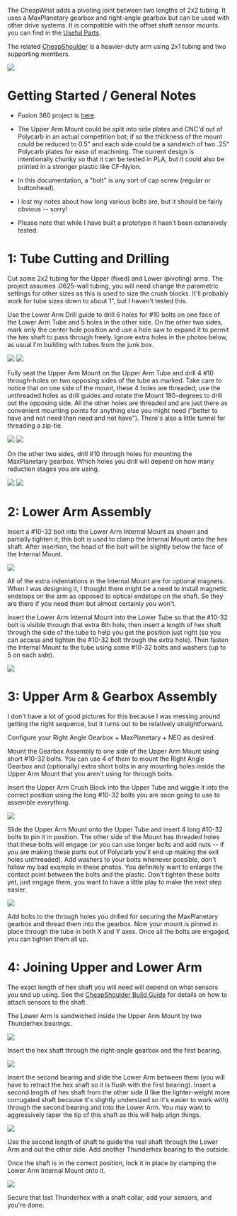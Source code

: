 The CheapWrist adds a pivoting joint between two lengths of 2x2 tubing. It uses a MaxPlanetary gearbox and right-angle gearbox but can be used with other drive systems. It is compatible with the offset shaft sensor mounts you can find in the [Useful Parts](/Useful/Useful.md).

The related [CheapShoulder](/CheapShoulder/CheapShoulder.md) is a heavier-duty arm using 2x1 tubing and two supporting members.

![](Images/IMG_2608.jpg)

# Getting Started / General Notes

* Fusion 360 project is [here](Files/).

* The Upper Arm Mount could be split into side plates and CNC'd out of Polycarb in an actual competition bot; if so the thickness of the mount could be reduced to 0.5" and each side could be a sandwich of two .25" Polycarb plates for ease of machining. The current design is intentionally chunky so that it can be tested in PLA, but it could also be printed in a stronger plastic like CF-Nylon.

* In this documentation, a "bolt" is any sort of cap screw (regular or buttonhead).

* I lost my notes about how long various bolts are, but it should be fairly obvious -- sorry!

* Please note that while I have built a prototype it hasn't been extensively tested.

# 1: Tube Cutting and Drilling

Cut some 2x2 tubing for the Upper (fixed) and Lower (pivoting) arms. The project assumes .0625-wall tubing, you will need change the parametric settings for other sizes as this is used to size the crush blocks. It'll probably work for tube sizes down to about 1", but I haven't tested this.

Use the Lower Arm Drill guide to drill 6 holes for #10 bolts on one face of the Lower Arm Tube and 5 holes in the other side. On the other two sides, mark only the center hole position and use a hole saw to expand it to permit the hex shaft to pass through freely. Ignore extra holes in the photos below, as usual I'm building with tubes from the junk box.

![](Images/IMG_2568.jpg)
![](Images/IMG_2570.jpg)

Fully seat the Upper Arm Mount on the Upper Arm Tube and drill 4 #10 through-holes on two opposing sides of the tube as marked. Take care to notice that on one side of the mount, these 4 holes are threaded; use the unthreaded holes as drill guides and rotate the Mount 180-degrees to drill out the opposing side. All the other holes are threaded and are just there as convenient mounting points for anything else you might need ("better to have and not need than need and not have"). There's also a little tunnel for threading a zip-tie.

![](Images/IMG_2580.jpg)
![](Images/IMG_2582.jpg)

On the other two sides, drill #10 through holes for mounting the MaxPlanetary gearbox. Which holes you drill will depend on how many reduction stages you are using. 

![](Images/IMG_2583.jpg)
![](Images/IMG_2584.jpg)

# 2: Lower Arm Assembly

Insert a #10-32 bolt into the Lower Arm Internal Mount as shown and partially tighten it; this bolt is used to clamp the Internal Mount onto the hex shaft. After insertion, the head of the bolt will be slightly below the face of the Internal Mount.

![](Images/IMG_2572.jpg)

All of the extra indentations in the Internal Mount are for optional magnets. When I was designing it, I thought there might be a need to install magnetic endstops on the arm as opposed to optical endstops on the shaft. So they are there if you need them but almost certainly you won't.

Insert the Lower Arm Internal Mount into the Lower Tube so that the #10-32 bolt is visible through that extra 6th hole, then insert a length of hex shaft through the side of the tube to help you get the position just right (so you can access and tighten the #10-32 bolt through the extra hole). Then fasten the Internal Mount to the tube using some #10-32 bolts and washers (up to 5 on each side).

![](Images/IMG_2575.jpg)

# 3: Upper Arm & Gearbox Assembly

I don't have a lot of good pictures for this because I was messing around getting the right sequence, but it turns out to be relatively straightforward.

Configure your Right Angle Gearbox + MaxPlanetary + NEO as desired.

Mount the Gearbox Assembly to one side of the Upper Arm Mount using short #10-32 bolts. You can use 4 of them to mount the Right Angle Gearbox and (optionally) extra short bolts in any mounting holes inside the Upper Arm Mount that you aren't using for through bolts.

Insert the Upper Arm Crush Block into the Upper Tube and wiggle it into the correct position using the long #10-32 bolts you are soon going to use to assemble everything.

![](Images/IMG_2585.jpg)

Slide the Upper Arm Mount onto the Upper Tube and insert 4 long #10-32 bolts to pin it in position. The other side of the Mount has threaded holes that these bolts will engage (or you can use longer bolts and add nuts -- if you are making these parts out of Polycarb you'll end up making the exit holes unthreaded). Add washers to your bolts whenever possible, don't follow my bad example in these photos. You definitely want to enlarge the contact point between the bolts and the plastic. Don't tighten these bolts yet, just engage them, you want to have a little play to make the next step easier.

![](Images/IMG_2586.jpg)

Add bolts to the through holes you drilled for securing the MaxPlanetary gearbox and thread them into the gearbox. Now your mount is pinned in place through the tube in both X and Y axes. Once all the bolts are engaged, you can tighten them all up.

# 4: Joining Upper and Lower Arm

The exact length of hex shaft you will need will depend on what sensors you end up using. See the [CheapShoulder Build Guide](/CheapShoulder/CheapShoulder.md) for details on how to attach sensors to the shaft.

The Lower Arm is sandwiched inside the Upper Arm Mount by two Thunderhex bearings.

![](Images/IMG_2593.jpg)

Insert the hex shaft through the right-angle gearbox and the first bearing.

![](Images/IMG_2594.jpg)

Insert the second bearing and slide the Lower Arm between them (you will have to retract the hex shaft so it is flush with the first bearing). Insert a second length of hex shaft from the other side (I like the lighter-weight more corrugated shaft because it's slightly undersized so it's easier to work with) through the second bearing and into the Lower Arm. You may want to aggressively taper the tip of this shaft as this will help align things.

![](Images/IMG_2595.jpg)

Use the second length of shaft to guide the real shaft through the Lower Arm and out the other side. Add another Thunderhex bearing to the outside.

Once the shaft is in the correct position, lock it in place by clamping the Lower Arm Internal Mount onto it.

![](Images/IMG_2598.jpg)

Secure that last Thunderhex with a shaft collar, add your sensors, and you're done.
